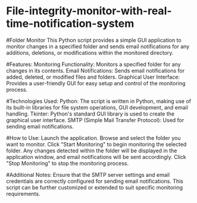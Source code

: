 # File-integrity-monitor-with-real-time-notification-system

#Folder Monitor
This Python script provides a simple GUI application to monitor changes in a specified folder and sends email notifications for any additions, deletions, or modifications within the monitored directory.

#Features:
Monitoring Functionality: Monitors a specified folder for any changes in its contents.
Email Notifications: Sends email notifications for added, deleted, or modified files and folders.
Graphical User Interface: Provides a user-friendly GUI for easy setup and control of the monitoring process.

#Technologies Used:
Python: The script is written in Python, making use of its built-in libraries for file system operations, GUI development, and email handling.
Tkinter: Python's standard GUI library is used to create the graphical user interface.
SMTP (Simple Mail Transfer Protocol): Used for sending email notifications.

#How to Use:
Launch the application.
Browse and select the folder you want to monitor.
Click "Start Monitoring" to begin monitoring the selected folder.
Any changes detected within the folder will be displayed in the application window, and email notifications will be sent accordingly.
Click "Stop Monitoring" to stop the monitoring process.

#Additional Notes:
Ensure that the SMTP server settings and email credentials are correctly configured for sending email notifications.
This script can be further customized or extended to suit specific monitoring requirements.
